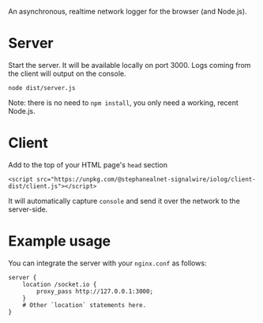 An asynchronous, realtime network logger for the browser (and Node.js).

# Server

Start the server. It will be available locally on port 3000.
Logs coming from the client will output on the console.

```
node dist/server.js
```

Note: there is no need to `npm install`, you only need a working, recent Node.js.

# Client

Add to the top of your HTML page's `head` section

```
<script src="https://unpkg.com/@stephanealnet-signalwire/iolog/client-dist/client.js"></script>
```

It will automatically capture `console` and send it over the network to the
server-side.

# Example usage

You can integrate the server with your `nginx.conf` as follows:

```
server {
    location /socket.io {
        proxy_pass http://127.0.0.1:3000;
    }
    # Other `location` statements here.
}
```
